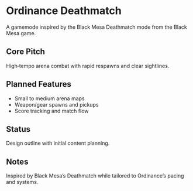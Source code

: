 # Ordinance Deathmatch

A gamemode inspired by the Black Mesa Deathmatch mode from the Black Mesa game.

## Core Pitch

High‑tempo arena combat with rapid respawns and clear sightlines.

## Planned Features

- Small to medium arena maps
- Weapon/gear spawns and pickups
- Score tracking and match flow

## Status

Design outline with initial content planning.

## Notes

Inspired by Black Mesa’s Deathmatch while tailored to Ordinance’s pacing and systems.
